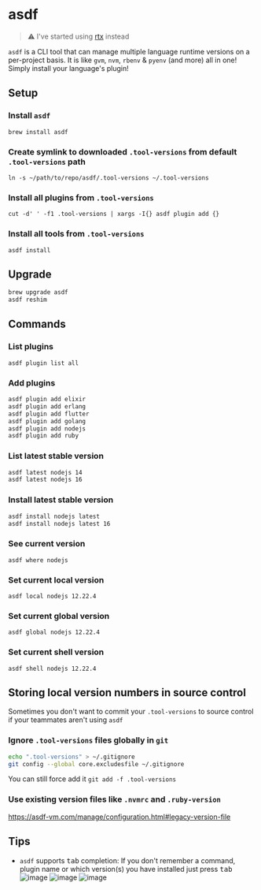 # asdf

> ⚠️ I've started using [rtx](https://github.com/connorads/rtx) instead

`asdf` is a CLI tool that can manage multiple language runtime versions on a per-project basis. It is like `gvm`, `nvm`, `rbenv` & `pyenv` (and more) all in one! Simply install your language's plugin!

## Setup

### Install `asdf`

`brew install asdf`

### Create symlink to downloaded `.tool-versions` from default `.tool-versions` path

`ln -s ~/path/to/repo/asdf/.tool-versions ~/.tool-versions`

### Install all plugins from `.tool-versions`

`cut -d' ' -f1 .tool-versions | xargs -I{} asdf plugin add {}`

### Install all tools from `.tool-versions`

`asdf install`

## Upgrade

```sh
brew upgrade asdf
asdf reshim
```

## Commands

### List plugins

`asdf plugin list all`

### Add plugins

```sh
asdf plugin add elixir
asdf plugin add erlang
asdf plugin add flutter
asdf plugin add golang
asdf plugin add nodejs
asdf plugin add ruby
```

### List latest stable version

```sh
asdf latest nodejs 14
asdf latest nodejs 16
```

### Install latest stable version

```sh
asdf install nodejs latest
asdf install nodejs latest 16
```

### See current version

`asdf where nodejs`

### Set current local version

`asdf local nodejs 12.22.4`

### Set current global version

`asdf global nodejs 12.22.4`

### Set current shell version

`asdf shell nodejs 12.22.4`

## Storing local version numbers in source control

Sometimes you don't want to commit your `.tool-versions` to source control if your teammates aren't using `asdf`

### Ignore `.tool-versions` files globally in `git`

```sh
echo ".tool-versions" > ~/.gitignore
git config --global core.excludesfile ~/.gitignore
```

You can still force add it `git add -f .tool-versions`

### Use existing version files like `.nvmrc` and `.ruby-version`

https://asdf-vm.com/manage/configuration.html#legacy-version-file

## Tips

- `asdf` supports <kbd>tab</kbd> completion: If you don't remember a command, plugin name or which version(s) you have installed just press <kbd>tab</kbd>
![image](https://user-images.githubusercontent.com/10026538/152244355-d0636538-1c60-4d46-8978-e0b45831ff0b.png)
![image](https://user-images.githubusercontent.com/10026538/152244419-5b4198df-6435-4211-ac7c-9845c0571b08.png)
![image](https://user-images.githubusercontent.com/10026538/152244449-9d08d7b4-11d3-472a-bb23-83f2128048d4.png)
